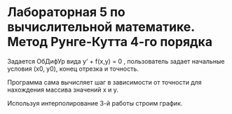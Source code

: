 # Лабораторная 5 по вычислительной математике. Метод Рунге-Кутта 4-го порядка

Задается ОбДифУр вида y’ + f(x,y) = 0 , пользователь задает начальные условия (x0, y0), конец отрезка и точность.

Программа сама вычисляет шаг в зависимости от точности для нахождения массива значений x и y.

Используя интерполирование 3-й работы строим график. 
